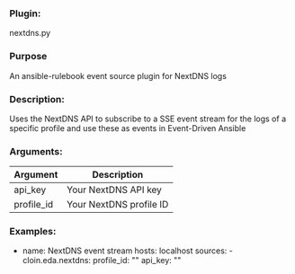 
### Plugin:
nextdns.py

### Purpose
An ansible-rulebook event source plugin for NextDNS logs

### Description:
Uses the NextDNS API to subscribe to a SSE event stream
for the logs of a specific profile and use these as events
in Event-Driven Ansible

### Arguments:
| Argument | Description |
| --- | --- |
| api_key | Your NextDNS API key |
| profile_id | Your NextDNS profile ID |

### Examples:
- name: NextDNS event stream
    hosts: localhost
    sources:
        - cloin.eda.nextdns:
            profile_id: ""
            api_key: ""

